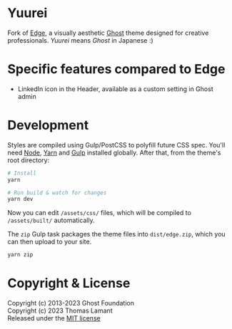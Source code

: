 # Yuurei

Fork of [Edge](https://github.com/TryGhost/Edge), a visually aesthetic [Ghost](https://github.com/TryGhost/Ghost) theme designed for creative professionals. _Yuurei_ means _Ghost_ in Japanese :)

# Specific features compared to Edge

- LinkedIn icon in the Header, available as a custom setting in Ghost admin

# Development

Styles are compiled using Gulp/PostCSS to polyfill future CSS spec. You'll need [Node](https://nodejs.org/), [Yarn](https://yarnpkg.com/) and [Gulp](https://gulpjs.com) installed globally. After that, from the theme's root directory:

```bash
# Install
yarn

# Run build & watch for changes
yarn dev
```

Now you can edit `/assets/css/` files, which will be compiled to `/assets/built/` automatically.

The `zip` Gulp task packages the theme files into `dist/edge.zip`, which you can then upload to your site.

```bash
yarn zip
```

# Copyright & License

Copyright (c) 2013-2023 Ghost Foundation  
Copyright (c) 2023 Thomas Lamant  
Released under the [MIT license](LICENSE)